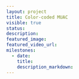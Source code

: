 ```yaml
---
layout: project
title: Color-coded MUAC
visible: true
status:
description:
featured_image:
featured_video_url:
milestones:
  - date:
    title:
    description_markdown:
---
```


